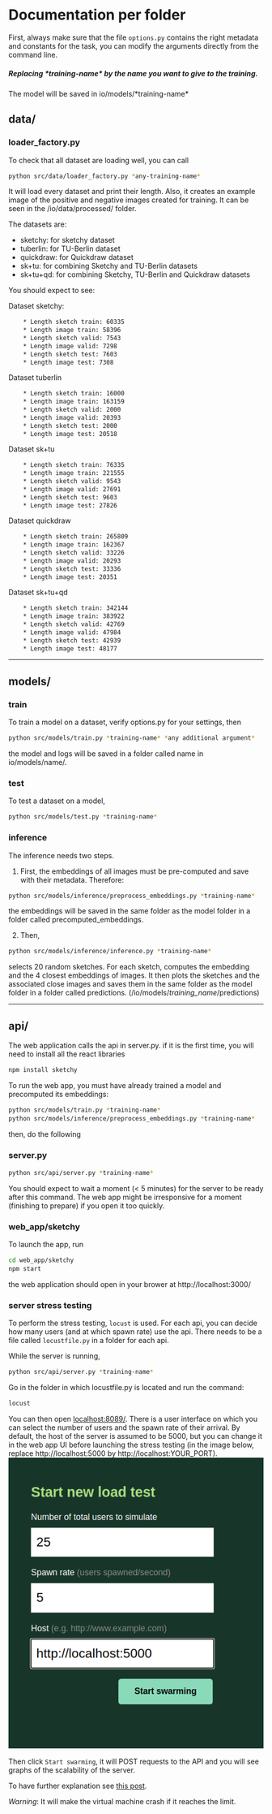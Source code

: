 # Documentation per folder

First, always make sure that the file `options.py` contains the right metadata and constants for the task, you can modify the arguments directly from the command line.

##### Replacing \*training-name\* by the name you want to give to the training.

The model will be saved in io/models/\*training-name\*

## data/

### loader_factory.py

To check that all dataset are loading well, you can call

```bash
python src/data/loader_factory.py *any-training-name*
```

It will load every dataset and print their length. Also, it creates an example image of the positive and negative images created for training. It can be seen in the /io/data/processed/ folder.

The datasets are:

- sketchy: for sketchy dataset
- tuberlin: for TU-Berlin dataset
- quickdraw: for Quickdraw dataset
- sk+tu: for combining Sketchy and TU-Berlin datasets
- sk+tu+qd: for combining Sketchy, TU-Berlin and Quickdraw datasets

You should expect to see:

Dataset sketchy:

        * Length sketch train: 60335
        * Length image train: 58396
        * Length sketch valid: 7543
        * Length image valid: 7298
        * Length sketch test: 7603
        * Length image test: 7308

Dataset tuberlin

        * Length sketch train: 16000
        * Length image train: 163159
        * Length sketch valid: 2000
        * Length image valid: 20393
        * Length sketch test: 2000
        * Length image test: 20518

Dataset sk+tu

        * Length sketch train: 76335
        * Length image train: 221555
        * Length sketch valid: 9543
        * Length image valid: 27691
        * Length sketch test: 9603
        * Length image test: 27826

Dataset quickdraw

        * Length sketch train: 265809
        * Length image train: 162367
        * Length sketch valid: 33226
        * Length image valid: 20293
        * Length sketch test: 33336
        * Length image test: 20351

Dataset sk+tu+qd

        * Length sketch train: 342144
        * Length image train: 383922
        * Length sketch valid: 42769
        * Length image valid: 47984
        * Length sketch test: 42939
        * Length image test: 48177

---

## models/

### train

To train a model on a dataset, verify options.py for your settings, then

```bash
python src/models/train.py *training-name* *any additional argument*
```

the model and logs will be saved in a folder called name in io/models/name/.

### test

To test a dataset on a model,

```bash
python src/models/test.py *training-name*
```

### inference

The inference needs two steps.

1. First, the embeddings of all images must be pre-computed and save with their metadata. Therefore:

```bash
python src/models/inference/preprocess_embeddings.py *training-name*
```

the embeddings will be saved in the same folder as the model folder in a folder called precomputed_embeddings.

2. Then,

```bash
python src/models/inference/inference.py *training-name*
```

selects 20 random sketches. For each sketch, computes the embedding and the 4 closest embeddings of images. It then plots the sketches and the associated close images and saves them in the same folder as the model folder in a folder called predictions. (/io/models/_training_name_/predictions)

---

## api/

The web application calls the api in server.py.
if it is the first time, you will need to install all the react libraries

```bash
npm install sketchy
```

To run the web app, you must have already trained a model and precomputed its embeddings:

```bash
python src/models/train.py *training-name*
python src/models/inference/preprocess_embeddings.py *training-name*
```

then, do the following

### server.py

```bash
python src/api/server.py *training-name*
```

You should expect to wait a moment (< 5 minutes) for the server to be ready after this command.
The web app might be irresponsive for a moment (finishing to prepare) if you open it too quickly.

### web_app/sketchy

To launch the app, run

```bash
cd web_app/sketchy
npm start
```

the web application should open in your brower at http://localhost:3000/

### server stress testing

To perform the stress testing, `locust` is used. For each api, you can decide how many users (and at which spawn rate) use the api. There needs to be a file called `locustfile.py` in a folder for each api.

While the server is running,

```bash
python src/api/server.py *training-name*
```

Go in the folder in which locustfile.py is located and run the command:

```bash
locust
```

You can then open [localhost:8089/](http://localhost:8089/). There is a user interface on which you can select the number of users and the spawn rate of their arrival.
By default, the host of the server is assumed to be 5000, but you can change it in the web app UI before launching the stress testing (in the image below, replace http://localhost:5000 by http://localhost:YOUR_PORT).
![image](https://github.com/VisiumCH/AMLD-2021-Sketchy/blob/workshop_notebook/src/api/test_scaling/locust.png)

Then click `Start swarming`, it will POST requests to the API and you will see graphs of the scalability of the server.

To have further explanation see [this post](https://towardsdatascience.com/performance-testing-an-ml-serving-api-with-locust-ecd98ab9b7f7).

_Warning_: It will make the virtual machine crash if it reaches the limit.
